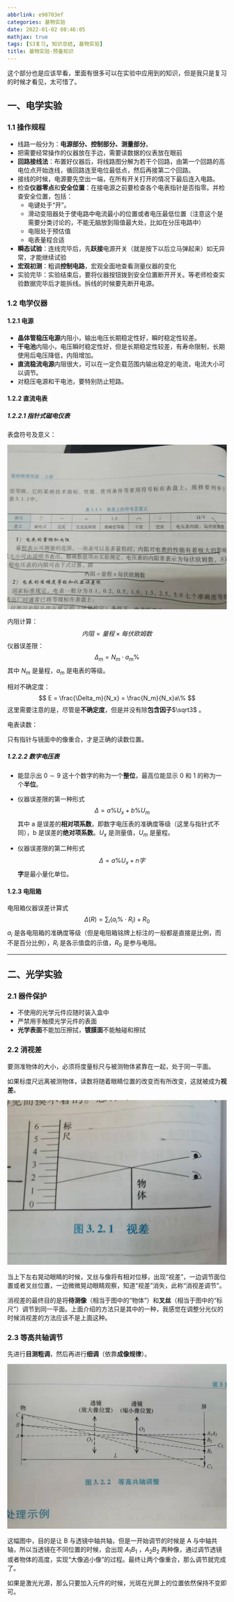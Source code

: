 ```yaml
---
abbrlink: e98703ef
categories: 基物实验
date: 2022-01-02 08:46:05
mathjax: true
tags: [S3复习, 知识总结, 基物实验]
title: 基物实验-预备知识
---
```


这个部分也是应该早看，里面有很多可以在实验中应用到的知识，但是我只是复习的时候才看见，太可惜了。
<!-- more-->

## 一、电学实验

### 1.1 操作规程

- 线路一般分为：**电源部分、控制部分、测量部分**。
- 把需要经常操作的仪器放在手边，需要读数据的仪表放在眼前
- **回路接线法**：布置好仪器后，将线路图分解为若干个回路，由第一个回路的高电位点开始连线，循回路连至电位最低点，然后再接第二个回路。
- 接线的时候，电源要先空出一端，在所有开关打开的情况下最后连入电路。
- 检查**仪器零点**和**安全位置**：在接电源之前要检查各个电表指针是否指零。并检查安全位置，包括：
  - 电键处于“开”。
  - 滑动变阻器处于使电路中电流最小的位置或者电压最低位置（注意这个是需要分类讨论的，不能无脑放到阻值最大处，比如在分压电路中）
  - 电阻处于预估值
  - 电表量程合适
- **瞬态试验**：连线完毕后，先**跃接**电源开关（就是按下以后立马弹起来）如无异常，才能继续试验
- **宏观初测**：粗调**控制电路**，宏观全面地查看测量仪器的变化
- 实验完毕：实验结束后，要将仪器按钮拨到安全位置断开开关。等老师检查实验数据完毕后才能拆线。拆线的时候要先断开电源。

### 1.2 电学仪器

#### 1.2.1 电源

- **晶体管稳压电源**内阻小，输出电压长期稳定性好，瞬时稳定性较差。
- **干电池**内阻小，电压瞬时稳定性好，但是长期稳定性较差，有寿命限制，长期使用后电压降低，内阻增加。
- **直流稳流电源**内阻很大，可以在一定负载范围内输出稳定的电流，电流大小可以调节。
- 对稳压电源和干电池，要特别防止短路。

#### 1.2.2 直流电表

##### 1.2.2.1 指针式磁电仪表

表盘符号及意义：

![image-20220101214629726](基物实验-预备知识/image-20220101214629726.png)

内阻计算：
$$
内阻 = 量程 \times 每伏欧姆数
$$
仪器误差限：
$$
\Delta_m = N_m\cdot a_m\%
$$
其中 $N_m$ 是量程，$a_m$ 是电表的等级。

相对不确定度：
$$
E = \frac{\Delta_m}{N_x} = \frac{N_m}{N_x}a\%
$$
这里需要注意的是，尽管是**不确定度**，但是并没有除**包含因子**$\sqrt3$ 。

电表读数：

只有指针与镜面中的像重合，才是正确的读数位置。

##### 1.2.2.2 数字电压表

- 能显示出 $0\sim9$ 这十个数字的称为一个**整位**，最高位能显示 0 和 1 的称为一个**半位**。

- 仪器误差限的第一种形式
  $$
  \Delta = a\%U_x + b\%U_m
  $$
  其中 a 是误差的**相对项系数**，即数字电压表的准确度等级（这里与指针式不同），b 是误差的**绝对项系数**。$U_x$ 是测量值，$U_m$ 是量程。

- 仪器误差限的第二种形式
  $$
  \Delta = a\%U_x + n字
  $$
  **字**是最小量化单位。

#### 1.2.3 电阻箱

电阻箱仪器误差计算式
$$
\Delta(R) = \sum_i (a_i\%\cdot R_i) + R_0
$$
$a_i$ 是各电阻箱的准确度等级（但是电阻箱铭牌上标注的一般都是直接是比例，而不是百分比例），$R_i$ 是各示值盘的示值，$R_0$ 是参与电阻。

---



## 二、光学实验

### 2.1 器件保护

- 不使用的光学元件应随时装入盒中
- 严禁用手触摸光学元件的表面
- **光学表面**不能加压擦拭，**镀膜面**不能触碰和擦拭

### 2.2 消视差

要测准物体的大小，必须将度量标尺与被测物体紧靠在一起，处于同一平面。

如果标度尺远离被测物体，读数将随着眼睛位置的改变而有所改变，这就被成为**视差**。

![image-20220102083017165](基物实验-预备知识/image-20220102083017165.png)

当上下左右晃动眼睛的时候，叉丝与像将有相对位移，出现“视差”，一边调节面位置或者叉丝位置，一边微微晃动眼睛观察，知道“视差”消失，此称“消视差调节”。

消视差的最终目的是将**待测像**（相当于图中的“物体”）和**叉丝**（相当于图中的“标尺”）调节到同一平面。上面介绍的方法只是其中的一种，我感觉在调整分光仪的时候消视差的方法应该不是上面这种。

### 2.3 等高共轴调节

先进行**目测粗调**，然后再进行**细调**（依靠**成像规律**）。

![image-20220102084141874](基物实验-预备知识/image-20220102084141874.png)

这幅图中，目的是让 B 与透镜中轴共轴，但是一开始调节的时候是 A 与中轴共轴，所以当透镜在不同位置的时候，会出现 $A_1B_1$ ，$A_2B_2$ 两种像，通过调节透镜或者物体的高度，实现“大像追小像”的过程。最终让两个像重合，那么调节就完成了。

如果是激光光源，那么只要加入元件的时候，光斑在光屏上的位置依然保持不变即可。